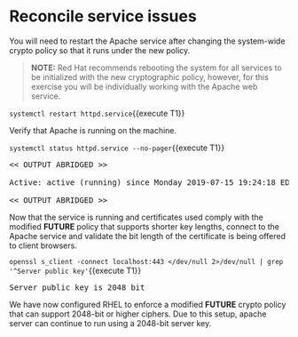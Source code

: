 # Reconcile service issues

You will need to restart the Apache service after changing the system-wide
crypto policy so that it runs under the new policy.   

> **NOTE:** Red Hat recommends rebooting the system for all services to be
initialized with the new cryptographic policy, however, for this exercise you
will be individually working with the Apache web service.

`systemctl restart httpd.service`{{execute T1}}

Verify that Apache is running on the machine.

`systemctl status httpd.service --no-pager`{{execute T1}}

<pre class="file">
<< OUTPUT ABRIDGED >>

Active: active (running) since Monday 2019-07-15 19:24:18 EDT; 3h 59min left

<< OUTPUT ABRIDGED >>
</pre>

Now that the service is running and certificates used comply with the modified **FUTURE** policy 
that supports shorter key lengths, connect to the Apache service and validate the bit length of 
the certificate is being offered to client browsers.   

`openssl s_client -connect localhost:443 </dev/null 2>/dev/null | grep '^Server public key'`{{execute T1}}

<pre class="file">
Server public key is 2048 bit
</pre>

We have now configured RHEL to enforce a modified **FUTURE** crypto policy that can support 2048-bit or higher 
ciphers. Due to this setup, apache server can continue to run using a 2048-bit server key.
